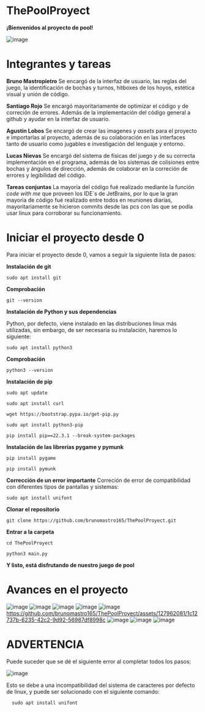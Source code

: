 # ThePoolProyect
**¡Bienvenidos al proyecto de pool!**


![image](https://github.com/brunomastro165/ThePoolProyect/assets/127962081/9003c84c-9e81-4e4c-b7d7-e8ce11b73b5f)



# Integrantes y tareas

**Bruno Mastropietro**
  Se encargó de la interfaz de usuario, las reglas del juego, la identificación de bochas y turnos, hitboxes de los hoyos, estética visual y unión de código.

**Santiago Rojo**
  Se encargó mayoritariamente de optimizar el código y de correción de errores. Además de la implementación del código general a github y ayudar en la interfaz de usuario.

**Agustin Lobos**
  Se encargó de crear las imagenes y *assets* para el proyecto e importarlas al proyecto, además de su colaboración en las interfaces tanto de usuario como jugables e investigación del lenguaje y entorno. 

**Lucas Nievas**
  Se encargó del sistema de físicas del juego y de su correcta implementación en el programa, además de los sistemas de colisiones entre bochas y ángulos de dirección, además de colaborar en la correción de errores y legibilidad del código.

  **Tareas conjuntas**
  La mayoría del código fué realizado mediante la función *code with me* que proveen los IDE´s de JetBrains, por lo que la gran mayoría de código fué realizado entre todos en reuniones diarias,
  mayoritariamente se hicieron commits desde las pcs con las que se podía usar linux para corroborar su funcionamiento.


# Iniciar el proyecto desde 0
Para iniciar el proyecto desde 0, vamos a seguir la siguiente lista de pasos:

**Instalación de git**

    sudo apt install git
   
**Comprobación**
    
    git --version
    
**Instalación de Python y sus dependencias**

Python, por defecto, viene instalado en las distribuciones linux más utilizadas, sin embargo, de ser necesaria su instalación, haremos lo siguiente:

    sudo apt install python3
    
**Comprobación**

    python3 --version
    
    
**Instalación de pip**
    
    sudo apt update
    
    sudo apt install curl
    
    wget https://bootstrap.pypa.io/get-pip.py
    
    sudo apt install python3-pip
    
    pip install pip==22.3.1 --break-system-packages
    
**Instalación de las librerías pygame y pymunk**
   
    pip install pygame
    
    pip install pymunk
   
   
**Corrección de un error importante**
    Correción de error de compatibilidad con diferentes tipos de pantallas y sistemas:
    
    sudo apt install unifont
    
**Clonar el repositorio**

    git clone https://github.com/brunomastro165/ThePoolProyect.git

**Entrar a la carpeta**
    
    cd ThePoolProyect
    
    python3 main.py
    
**Y listo, está disfrutando de nuestro juego de pool**  

# Avances en el proyecto

![image](https://github.com/brunomastro165/ThePoolProyect/assets/127962081/90e8aacb-ec12-48e5-8f3b-de3431808671)
![image](https://github.com/brunomastro165/ThePoolProyect/assets/127962081/c91b75f1-e078-4cd0-a354-819e1c8863c9)
![image](https://github.com/brunomastro165/ThePoolProyect/assets/127962081/565341cd-7608-40b3-9519-15bbee2000d7)
![image](https://github.com/brunomastro165/ThePoolProyect/assets/127962081/dac813f2-c5c6-4a55-8e37-469e78e297de)
![image](https://github.com/brunomastro165/ThePoolProyect/assets/127962081/83f4844f-c3ec-48e3-b9f5-e96daac95318)
https://github.com/brunomastro165/ThePoolProyect/assets/127962081/1c12737b-6235-42c2-9d92-56987df8998c
![image](https://github.com/brunomastro165/ThePoolProyect/assets/127962081/8dee2e71-f64c-4d26-81f2-e362fcf51f28)
![image](https://github.com/brunomastro165/ThePoolProyect/assets/127962081/704aaa36-f488-493f-bcb3-63382ae1e503)
![image](https://github.com/brunomastro165/ThePoolProyect/assets/127962081/f853c4e5-337d-497c-ae1f-8800cb540592)



# ADVERTENCIA

Puede suceder que se dé el siguiente error al completar todos los pasos:

![image](https://github.com/brunomastro165/ThePoolProyect/assets/127962081/a5a7dae8-ebaa-45f7-95fe-31e9a9ed69cc)

Esto se debe a una incompatibilidad del sistema de caracteres por defecto de linux, y puede ser solucionado con el siguiente comando:

      sudo apt install unifont
      

